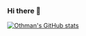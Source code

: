 ### Hi there 👋

[![Othman's GitHub stats](https://github-readme-stats.vercel.app/api?username=Ojabrane&show_icons=true)](https://github.com/Ojabrane/github-readme-stats)
